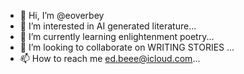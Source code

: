 - 👋 Hi, I’m @eoverbey
- 👀 I’m interested in AI generated literature...
- 🌱 I’m currently learning enlightenment poetry...
- 💞️ I’m looking to collaborate on WRITING STORIES ...
- 📫 How to reach me ed.beee@icloud.com...

<!---
eoverbey/eoverbey is a ✨ special ✨ repository because its `README.md` (this file) appears on your GitHub profile.
You can click the Preview link to take a look at your changes.
--->
